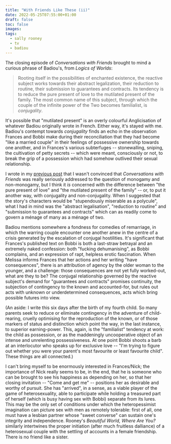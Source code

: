 ```yaml
---
title: "With Friends Like These (ii)"
date: 2022-05-25T07:55:00+01:00
draft: false
toc: false
images:
tags: 
  - sally rooney
  - tv
  - badiou
---
```

The closing episode of _Conversations with Friends_ brought to mind a curious phrase of Badiou's, from _Logics of Worlds_:

> Rooting itself in the possibilities of enchanted existence, the reactive subject works towards their abstract legalization, their reduction to routine, their submission to guarantees and contracts. Its tendency is to reduce the pure present of love to the mutilated present of the family. The most common name of this subject, through which the couple of the infinite power of the Two becomes familialist, is _conjugality_.

It's possible that "mutilated present" is an overly colourful Anglicisation of whatever Badiou originally wrote in French. Either way, it's stayed with me. Badiou's contempt towards _conjugality_ finds an echo in the observation Frances and Bobbi make during their reconciliation that they had become "like a married couple" in their feelings of possessive ownership towards one another, and in Frances's various subterfuges -- stonewalling, sniping, the cultivation of petty secrets -- which were meant, consciously or not, to break the grip of a possession which had somehow outlived their sexual relationship.

I wrote in my [previous post](https://thelastinstance.com/posts/with_friends_like_these/) that I wasn't convinced that _Conversations with Friends_ was really seriously addressed to the question of monogamy and non-monogamy, but I think it _is_ concerned with the difference between "the pure present of love" and "the mutilated present of the family" -- or, to put it another way, with conjugality and non-conjugality. When I suggested that the story's characters would be "stupendously miserable as a polycule", what I had in mind was the "abstract legalisation", "reduction to routine" and "submission to guarantees and contracts" which can as readily come to govern a m&eacute;nage of many as a m&eacute;nage of two.

Badiou mentions somewhere a fondness for comedies of remarriage, in which the warring couple encounter one another anew in the centre of a crisis generated by the escalation of conjugal hostilities. It's significant that Frances's published text on Bobbi is both a last-straw betrayal and an extremely naked confession: both "fucking dehumanising", as Bobbi complains, and an expression of rapt, helpless erotic fascination. When Melissa informs Frances that her actions and her writing "have consequences", there is an attribution of agency by the older woman to the younger, and a challenge: those consequences are not yet fully worked-out, what are they to be? The conjugal relationship governed by the reactive subject's demand for "guarantees and contracts" promises continuity, the subjection of contingency to the known and accounted-for, but rules out acts with unknown or underdetermined consequences, acts which bring possible futures into view.

(An aside: I write this six days after the birth of my fourth child. So many parents seek to reduce or eliminate contingency in the adventure of child-rearing, cruelly optimising for the reproduction of the known, or of those markers of status and distinction which point the way, in the last instance, to superior earning-power. This, again, is the "familialist" tendency at work: the child as possession, or as the maddeningly uncooperative object of an intense and unrelenting possessiveness. At one point Bobbi shoots a barb at an interlocutor who speaks up for exclusive love -- "I'm trying to figure out whether you were your parent's most favourite or least favourite child". These things are all connected.)

I can't bring myself to be enormously interested in Frances/Nick; the importance of Nick really seems to be, in the end, that he is someone who can be brought to see his happiness as depending on her, so that her closing invitation -- "Come and get me" -- positions her as desirable and worthy of pursuit. She has "arrived", in a sense, as a viable player of the game of heterosexuality, able to participate while holding a treasured part of herself (which is busy having sex with Bobbi) separate from its lures. This may be the only set of conditions under which the heteropessimist imagination can picture sex with men as remotely tolerable: first of all, one must have a lesbian partner whose "sweet converse" can sustain one's integrity and independence. Rooney's _Beautiful World, Where Are You?_ similarly intertwines the proper initiation (after much fruitless dalliance) of a heterosexual couple with the settling of accounts in a female friendship. There is no friend like a sister.